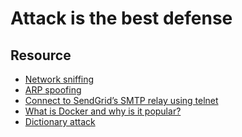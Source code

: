 # Attack is the best defense
## Resource
* <a href="https://www.lifewire.com/definition-of-sniffer-817996">Network sniffing</a>
* <a href="https://www.veracode.com/security/arp-spoofing">ARP spoofing</a>
* <a href="https://docs.sendgrid.com/ui/account-and-settings/troubleshooting-delays-and-latency">Connect to SendGrid’s SMTP relay using telnet</a>
* <a href="https://www.zdnet.com/article/what-is-docker-and-why-is-it-so-darn-popular/">What is Docker and why is it popular?</a>
* <a href="https://en.wikipedia.org/wiki/Dictionary_attack">Dictionary attack</a>

